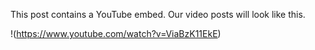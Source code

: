 <p className="lead">
  This post contains a YouTube embed. Our video posts will look like this.
</p>

!(https://www.youtube.com/watch?v=ViaBzK11EkE)
